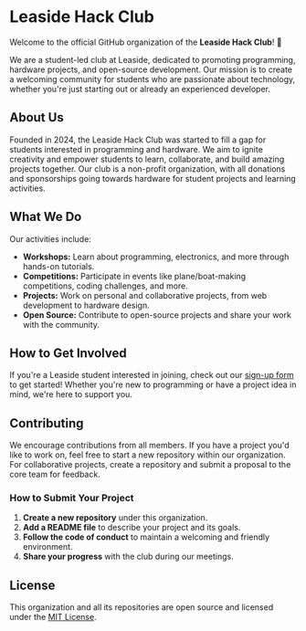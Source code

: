 # Leaside Hack Club

Welcome to the official GitHub organization of the **Leaside Hack Club**! 🎉

We are a student-led club at Leaside, dedicated to promoting programming, hardware projects, and open-source development. Our mission is to create a welcoming community for students who are passionate about technology, whether you're just starting out or already an experienced developer.

## About Us

Founded in 2024, the Leaside Hack Club was started to fill a gap for students interested in programming and hardware. We aim to ignite creativity and empower students to learn, collaborate, and build amazing projects together. Our club is a non-profit organization, with all donations and sponsorships going towards hardware for student projects and learning activities.

## What We Do

Our activities include:
- **Workshops:** Learn about programming, electronics, and more through hands-on tutorials.
- **Competitions:** Participate in events like plane/boat-making competitions, coding challenges, and more.
- **Projects:** Work on personal and collaborative projects, from web development to hardware design.
- **Open Source:** Contribute to open-source projects and share your work with the community.

## How to Get Involved

If you're a Leaside student interested in joining, check out our [sign-up form](https://hack.club/2ev78s) to get started! Whether you're new to programming or have a project idea in mind, we're here to support you.

## Contributing

We encourage contributions from all members. If you have a project you'd like to work on, feel free to start a new repository within our organization. For collaborative projects, create a repository and submit a proposal to the core team for feedback.

### How to Submit Your Project
1. **Create a new repository** under this organization.
2. **Add a README file** to describe your project and its goals.
3. **Follow the code of conduct** to maintain a welcoming and friendly environment.
4. **Share your progress** with the club during our meetings.

<!-- ## Contact Us

Have questions or want to learn more? Feel free to reach out:
- **Email:** [leasidehackclub@example.com](mailto:leasidehackclub@example.com)
- **Discord:** [Join our server](#)
- **Instagram:** [@leasidehackclub](#) -->

## License

This organization and all its repositories are open source and licensed under the [MIT License](../LICENSE).
